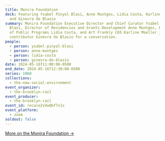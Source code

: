 ```yaml
---
title: Monira Foundation
deck: Featuring Ysabel Pinyol Blasi, Anne Muntges, Lidia Costa, Karline Moeller,
  and Ginevra de Blasio
summary: Monira Foundation Executive Director and Chief Curator Ysabel Pinyol
  Blasi, Director of Residencies and Grants Development Anne Muntges, Director
  of Public Programs Lidia Costa, and Art Frankly CEO Karline Moeller join Rail
  contributor Ginevra de Blasio for a conversation.
people:
  - person: ysabel-pinyol-blasi
  - person: anne-muntges
  - person: lidia-costa
  - person: ginevra-de-blasio
date: 2024-05-16T11:00:00-0500
end_date: 2024-05-16T12:30:00-0500
series: 1068
collections:
  - the-new-social-environment
event_organizer:
  - the-brooklyn-rail
event_producer:
  - the-brooklyn-rail
event_id: recace2xVwQbf7x1s
event_platform:
  - zoom
soldout: false
---
```

[M﻿ore on the Monira Foundation →](https://monirafoundation.org/)